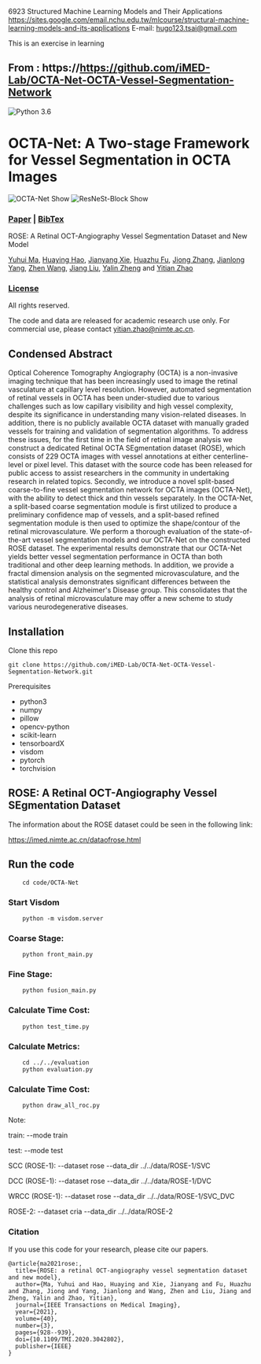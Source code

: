 6923 Structured Machine Learning Models and Their Applications
https://sites.google.com/email.nchu.edu.tw/mlcourse/structural-machine-learning-models-and-its-applications
E-mail: hugo123.tsai@gmail.com

This is an exercise in learning  
## From : https://https://github.com/iMED-Lab/OCTA-Net-OCTA-Vessel-Segmentation-Network

![Python 3.6](https://img.shields.io/badge/python-3.6-green.svg)
<span id="jump1"></span>
# OCTA-Net: A Two-stage Framework for Vessel Segmentation in OCTA Images
![OCTA-Net Show](./figures/frame.png)
![ResNeSt-Block Show](./figures/FA.png)

###  [Paper](https://arxiv.org/pdf/2007.05201.pdf) | [BibTex](#jump2)

ROSE: A Retinal OCT-Angiography Vessel Segmentation Dataset and New Model<br>

[Yuhui Ma](#jump1),  [Huaying Hao](#jump1), [Jianyang Xie](#jump1), [Huazhu Fu](#jump1), [Jiong Zhang](#jump1), [Jianlong Yang](#jump1), [Zhen Wang](#jump1), [Jiang Liu](#jump1), [Yalin Zheng](#jump1) and [Yitian Zhao](#jump1)<br>

### [License](https://github.com/iMED-Lab/OCTA-Net-OCTA-Vessel-Segmentation-Network/blob/master/LICENSE)

All rights reserved.

The code and data are released for academic research use only. For commercial use, please contact [yitian.zhao@nimte.ac.cn](#jump1).

## Condensed Abstract

Optical Coherence Tomography Angiography (OCTA) is a non-invasive imaging technique that has been increasingly used to image the retinal vasculature at capillary level resolution. However, automated segmentation of retinal vessels in OCTA has been under-studied due to various challenges such as low capillary visibility and high vessel complexity, despite its significance in understanding many vision-related diseases. In addition, there is no publicly available OCTA dataset with manually graded vessels for training and validation of segmentation algorithms. To address these issues, for the first time in the field of retinal image analysis we construct a dedicated Retinal OCTA SEgmentation dataset (ROSE), which consists of 229 OCTA images with vessel annotations at either centerline-level or pixel level. This dataset with the source code has been released for public access to assist researchers in the community in undertaking  research in related topics. Secondly, we introduce a novel split-based coarse-to-fine vessel segmentation network for OCTA images (OCTA-Net), with the ability  to detect thick and thin vessels separately. In the OCTA-Net, a split-based coarse segmentation module is first utilized to produce a preliminary confidence map of vessels, and a split-based refined segmentation module is then used to optimize the shape/contour of the retinal microvasculature. We perform a thorough evaluation of the state-of-the-art vessel segmentation models and our OCTA-Net on the constructed ROSE dataset. The experimental results demonstrate that our OCTA-Net yields better vessel segmentation performance in OCTA than both traditional and other deep learning methods. In addition, we provide a fractal dimension analysis on the segmented microvasculature, and the statistical analysis demonstrates significant differences between the healthy control and Alzheimer's Disease group. This consolidates that the analysis of retinal microvasculature may offer a new scheme to study various neurodegenerative diseases. 

## Installation

Clone this repo
```
git clone https://github.com/iMED-Lab/OCTA-Net-OCTA-Vessel-Segmentation-Network.git
```

Prerequisites
* python3
* numpy
* pillow
* opencv-python
* scikit-learn
* tensorboardX
* visdom
* pytorch
* torchvision

## ROSE:  A Retinal OCT-Angiography Vessel SEgmentation Dataset

The information about the ROSE dataset could be seen in the following link: 

https://imed.nimte.ac.cn/dataofrose.html

## Run the code

```
    cd code/OCTA-Net
```
### Start Visdom
```
    python -m visdom.server
```
### Coarse Stage:
```
    python front_main.py
```
### Fine Stage:
```
    python fusion_main.py
```
### Calculate Time Cost:
```
    python test_time.py
```
### Calculate Metrics:
```
    cd ../../evaluation
    python evaluation.py
```
### Calculate Time Cost:
```
    python draw_all_roc.py
```

Note:

train: --mode train

test: --mode test

SCC (ROSE-1): --dataset rose --data_dir ../../data/ROSE-1/SVC

DCC (ROSE-1): --dataset rose --data_dir ../../data/ROSE-1/DVC

WRCC (ROSE-1): --dataset rose --data_dir ../../data/ROSE-1/SVC_DVC

ROSE-2: --dataset cria --data_dir ../../data/ROSE-2


<span id="jump2"></span>
### Citation
If you use this code for your research, please cite our papers. 
```
@article{ma2021rose:,
  title={ROSE: a retinal OCT-angiography vessel segmentation dataset and new model},
  author={Ma, Yuhui and Hao, Huaying and Xie, Jianyang and Fu, Huazhu and Zhang, Jiong and Yang, Jianlong and Wang, Zhen and Liu, Jiang and Zheng, Yalin and Zhao, Yitian},
  journal={IEEE Transactions on Medical Imaging},
  year={2021},
  volume={40},
  number={3},
  pages={928--939},
  doi={10.1109/TMI.2020.3042802},
  publisher={IEEE}
}
```

